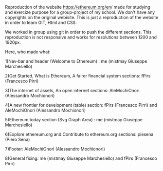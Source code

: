 Reproduction of the website https://ethereum.org/en/ made for studying and exercize purpose for a group-project of my school.
We don't have any copyrights on the original webisite. This is just a reproduction of the website in order to learn GIT, Html and CSS.

We worked in group using git in order to push the different sections.
This reproduction is not responsive and works for resolutions between 1200 and 1920px.

Here, who made what:

1)Nav-bar and header (Welcome to Ethereum) : me (mistmay Giuseppe Marchesiello)

2)Get Started, What is Ethereum, A fairer financial system sections: fPirs (Francesco Pirri)

3)The internet of assets, An open internet sections: AleMochiOnori (Alessandro Mochionori)

4)A new frontier for development (table) section: fPirs (Francesco Pirri) and AleMochiOnori (Alessandro Mochionori)

5)Ethereum today section (Svg Graph Area) : me (mistmay Giuseppe Marchesiello)

6)Explore ethereum.org and Contribute to ethereum.org sections: piesena (Piero Sena)

7)Footer: AleMochiOnori (Alessandro Mochionori)

8)General fixing: me (mistmay Giuseppe Marchesiello) and fPirs (Francesco Pirri)